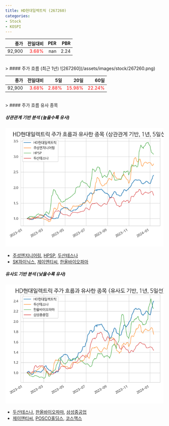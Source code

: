 ```yaml
---
title: HD현대일렉트릭 (267260)
categories:
- Stock
- KOSPI
---
```


|종가|전일대비|PER|PBR|
|---:|-------:|--:|---:|
|92,900|<span style="color: red">3.68%</span>|nan|2.24|

<!-- more -->
<br>
> #### 주가 흐름 (최근 1년)
![267260](/assets/images/stock/267260.png)

|종가|전일대비|5일|20일|60일|
|---:|-------:|--:|---:|---:|
|92,900|<span style="color: red">3.68%</span>|<span style="color: red">2.88%</span>|<span style="color: red">15.98%</span>|<span style="color: red">22.24%</span>|

<br>
> #### 주가 흐름 유사 종목

##### 상관관계 기반 분석 (높을수록 유사)
![267260](/assets/images/stock/267260_corr.png)
- [주성엔지니어링](/036930/), [HPSP](/403870/), [두산테스나](/131970/)
- [SK하이닉스](/000660/), [제이앤티씨](/204270/), [한올바이오파마](/009420/)

##### 유사도 기반 분석 (낮을수록 유사)	
![267260](/assets/images/stock/267260_sim.png)
- [두산테스나](/131970/), [한올바이오파마](/009420/), [삼성중공업](/010140/)
- [제이앤티씨](/204270/), [POSCO홀딩스](/005490/), [코스맥스](/192820/)